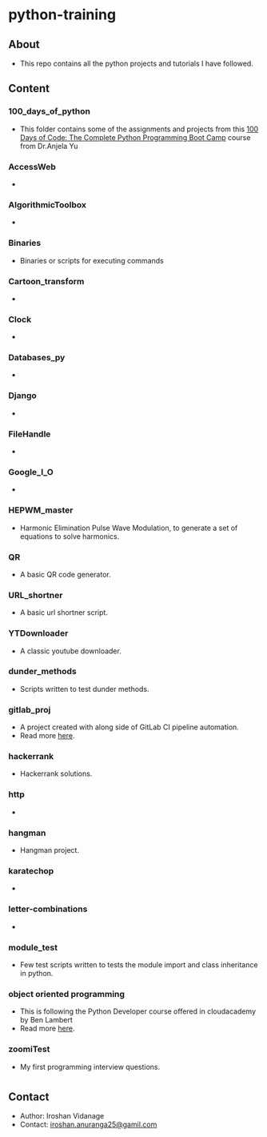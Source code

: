 # python-training

## About

- This repo contains all the python projects and tutorials I have followed.

## Content

### 100_days_of_python

- This folder contains some of the assignments and projects from this [100 Days of Code: The Complete Python Programming Boot Camp](https://www.udemy.com/course-dashboard-redirect/?course_id=2776760) course from Dr.Anjela Yu

### AccessWeb

- 

### AlgorithmicToolbox

- 

### Binaries

- Binaries or scripts for executing commands

### Cartoon_transform

- 

### Clock

- 

### Databases_py

- 

### Django

- 

### FileHandle

- 

### Google_I_O

- 

### HEPWM_master

- Harmonic Elimination Pulse Wave Modulation, to generate a set of equations to solve harmonics.

### QR

- A basic QR code generator.

### URL_shortner

- A basic url shortner script.

### YTDownloader

- A classic youtube downloader.

### dunder_methods

- Scripts written to test dunder methods.

### gitlab_proj

- A project created with along side of GitLab CI pipeline automation.
- Read more [here](./gitlab_proj/README.md).

### hackerrank

- Hackerrank solutions.

### http

- 

### hangman

- Hangman project.

### karatechop

- 

### letter-combinations

- 

### module_test

- Few test scripts written to tests the module import and class inheritance in python.

### object oriented programming

- This is following the Python Developer course offered in cloudacademy by Ben Lambert
- Read more [here](./oop/README.md).

### zoomiTest

- My first programming interview questions.



#

## Contact

- Author: Iroshan Vidanage
- Contact: iroshan.anuranga25@gamil.com